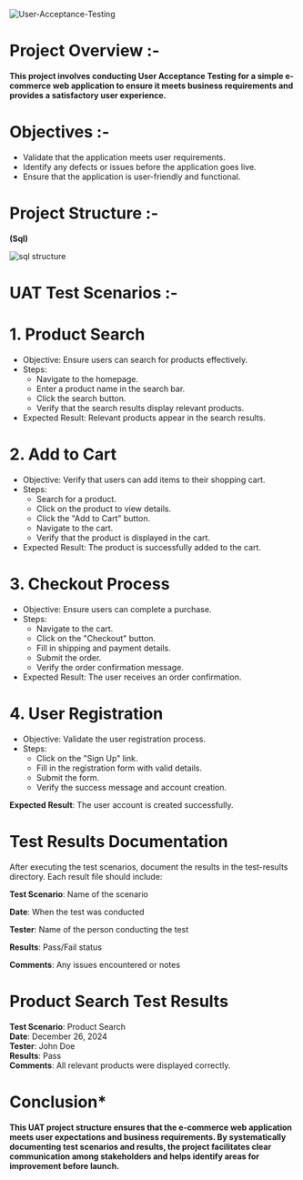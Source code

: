 ![User-Acceptance-Testing](https://github.com/user-attachments/assets/f4d99ed2-239d-4b02-842d-a9a657082a1f)

# Project Overview :-

**This project involves conducting User Acceptance Testing for a simple e-commerce web application to ensure it meets business requirements and provides a satisfactory user experience.**

# Objectives :-

- Validate that the application meets user requirements.
- Identify any defects or issues before the application goes live.
- Ensure that the application is user-friendly and functional.

# Project Structure :-

**(Sql)**

![sql structure](https://github.com/user-attachments/assets/854efd21-8734-4f7b-ba0a-d30a9f6196f7)

# UAT Test Scenarios :- 

# 1. Product Search
- Objective: Ensure users can search for products effectively.
- Steps:
  * Navigate to the homepage.
  * Enter a product name in the search bar.
  * Click the search button.
  * Verify that the search results display relevant products.
- Expected Result: Relevant products appear in the search results.
  
# 2. Add to Cart
- Objective: Verify that users can add items to their shopping cart.
- Steps:
  * Search for a product.
  * Click on the product to view details.
  * Click the "Add to Cart" button.
  * Navigate to the cart.
  * Verify that the product is displayed in the cart.
- Expected Result: The product is successfully added to the cart.

# 3. Checkout Process
- Objective: Ensure users can complete a purchase.
- Steps:
  * Navigate to the cart.
  * Click on the "Checkout" button.
  * Fill in shipping and payment details.
  * Submit the order.
  * Verify the order confirmation message.
- Expected Result: The user receives an order confirmation.
  
# 4. User Registration
- Objective: Validate the user registration process.
- Steps:
  * Click on the "Sign Up" link.
  * Fill in the registration form with valid details.
  * Submit the form.
  * Verify the success message and account creation.

**Expected Result**: The user account is created successfully.

# Test Results Documentation

After executing the test scenarios, document the results in the test-results directory. Each result file should include:

**Test Scenario**: Name of the scenario

**Date**: When the test was conducted

**Tester**: Name of the person conducting the test

**Results**: Pass/Fail status

**Comments**: Any issues encountered or notes

# Product Search Test Results

**Test Scenario**: Product Search  
**Date**: December 26, 2024  
**Tester**: John Doe  
**Results**: Pass  
**Comments**: All relevant products were displayed correctly.

# Conclusion*

**This UAT project structure ensures that the e-commerce web application meets user expectations and business requirements. By systematically documenting test scenarios and results, the project facilitates clear communication among stakeholders and helps identify areas for improvement before launch.**
  
